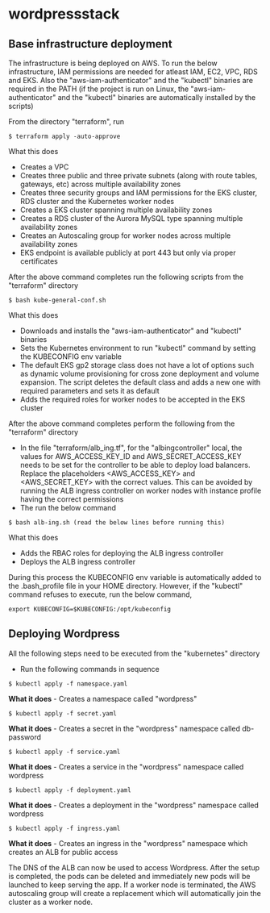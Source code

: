 # wordpressstack

## Base infrastructure deployment

The infrastructure is being deployed on AWS. To run the below infrastructure, IAM permissions are needed for atleast IAM, EC2, VPC, RDS and EKS. Also the "aws-iam-authenticator" and the "kubectl" binaries are required in the PATH (if the project is run on Linux, the "aws-iam-authenticator" and the "kubectl" binaries are automatically installed by the scripts)

From the directory "terraform", run

```
$ terraform apply -auto-approve
```

What this does

* Creates a VPC
* Creates three public and three private subnets (along with route tables, gateways, etc) across multiple availability zones
* Creates three security groups and IAM permissions for the EKS cluster, RDS cluster and the Kubernetes worker nodes
* Creates a EKS cluster spanning multiple availability zones
* Creates a RDS cluster of the Aurora MySQL type spanning multiple availability zones
* Creates an Autoscaling group for worker nodes across multiple availability zones
* EKS endpoint is available publicly at port 443 but only via proper certificates

After the above command completes run the following scripts from the "terraform" directory

```
$ bash kube-general-conf.sh
```

What this does

* Downloads and installs the "aws-iam-authenticator" and "kubectl" binaries
* Sets the Kubernetes environment to run "kubectl" command by setting the KUBECONFIG env variable
* The default EKS gp2 storage class does not have a lot of options such as dynamic volume provisioning for cross zone deployment and volume expansion. The script deletes the default class and adds a new one with required parameters and sets it as default
* Adds the required roles for worker nodes to be accepted in the EKS cluster

After the above command completes perform the following from the "terraform" directory

* In the file "terraform/alb_ing.tf", for the "albingcontroller" local, the values for AWS_ACCESS_KEY_ID and AWS_SECRET_ACCESS_KEY needs to be set for the controller to be able to deploy load balancers. Replace the placeholders <AWS_ACCESS_KEY> and <AWS_SECRET_KEY> with the correct values. This can be avoided by running the ALB ingress controller on worker nodes with instance profile having the correct permissions
* The run the below command

```
$ bash alb-ing.sh (read the below lines before running this)
```

What this does

* Adds the RBAC roles for deploying the ALB ingress controller
* Deploys the ALB ingress controller

During this process the KUBECONFIG env variable is automatically added to the .bash_profile file in your HOME directory. However, if the "kubectl" command refuses to execute, run the below command,

```
export KUBECONFIG=$KUBECONFIG:/opt/kubeconfig
```

## Deploying Wordpress

All the following steps need to be executed from the "kubernetes" directory

* Run the following commands in sequence

```
$ kubectl apply -f namespace.yaml
```

**What it does** - Creates a namespace called "wordpress"

```
$ kubectl apply -f secret.yaml
```

**What it does** - Creates a secret in the "wordpress" namespace called db-password

```
$ kubectl apply -f service.yaml
```

**What it does** - Creates a service in the "wordpress" namespace called wordpress

```
$ kubectl apply -f deployment.yaml
```

**What it does** - Creates a deployment in the "wordpress" namespace called wordpress

```
$ kubectl apply -f ingress.yaml
```

**What it does** - Creates an ingress in the "wordpress" namespace which creates an ALB for public access

The DNS of the ALB can now be used to access Wordpress. After the setup is completed, the pods can be deleted and immediately new pods will be launched to keep serving the app. If a worker node is terminated, the AWS autoscaling group will create a replacement which will automatically join the cluster as a worker node.
